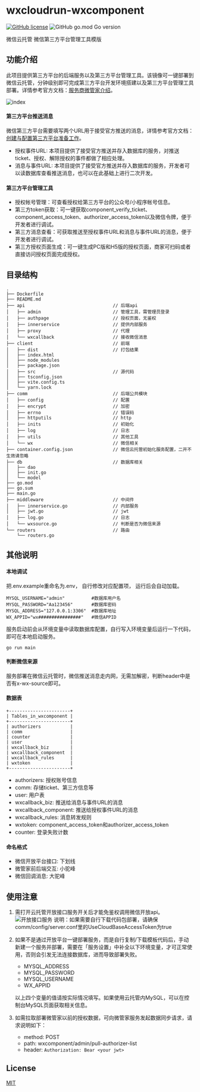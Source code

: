 # wxcloudrun-wxcomponent
[![GitHub license](https://img.shields.io/github/license/WeixinCloud/wxcloudrun-wxcomponent)](https://github.com/WeixinCloud/wxcloudrun-wxcomponent)
![GitHub go.mod Go version](https://img.shields.io/github/go-mod/go-version/WeixinCloud/wxcloudrun-wxcomponent)

微信云托管 微信第三方平台管理工具模版

## 功能介绍
此项目提供第三方平台的后端服务以及第三方平台管理工具。该镜像可一键部署到微信云托管，分钟级别即可完成第三方平台开发环境搭建以及第三方平台管理工具部署。详情参考官方文档：[服务商微管家介绍](https://developers.weixin.qq.com/doc/oplatform/Third-party_Platforms/2.0/product/management-tools.html)。

![index](https://res.wx.qq.com/op_res/BF2B0NQ2bKt-rJQL--cB3fUuCyllmnvJdFT57k786XuTE5UJQh4x8KjxiaGsg48qsqLtlP1kCZcr7E48DKq2xg)

#### 第三方平台推送消息
微信第三方平台需要填写两个URL用于接受官方推送的消息，详情参考官方文档：[创建与配置第三方平台准备工作](https://developers.weixin.qq.com/doc/oplatform/Third-party_Platforms/2.0/operation/thirdparty/prepare.html)。
- 授权事件URL: 本项目提供了接受官方推送并存入数据库的服务，对推送ticket、授权、解除授权的事件都做了相应处理。
- 消息与事件URL: 本项目提供了接受官方推送并存入数据库的服务，开发者可以读数据库查看推送消息，也可以在此基础上进行二次开发。
#### 第三方平台管理工具
- 授权帐号管理：可查看授权给第三方平台的公众号/小程序帐号信息。
- 第三方token获取：可一键获取component_verify_ticket、component_access_token、authorizer_access_token以及微信令牌，便于开发者进行调试。
- 第三方消息查看：可获取推送至授权事件URL和消息与事件URL的消息，便于开发者进行调试。
- 第三方授权页面生成：可一键生成PC版和H5版的授权页面，商家可扫码或者直接访问授权页面完成授权。

## 目录结构
```
.
├── Dockerfile
├── README.md
├── api                                 // 后端api
│   ├── admin                           // 管理工具，需管理员登录
│   ├── authpage                        // 授权页面，无鉴权
│   ├── innerservice                    // 提供内部服务
│   ├── proxy                           // 代理
│   └── wxcallback                      // 接收微信消息
├── client                              // 前端
│   ├── dist                            // 打包结果
│   ├── index.html
│   ├── node_modules
│   ├── package.json
│   ├── src                             // 源代码
│   ├── tsconfig.json
│   ├── vite.config.ts
│   └── yarn.lock
├── comm                                // 后端公共模块
│   ├── config                          // 配置
│   ├── encrypt                         // 加密
│   ├── errno                           // 错误码
│   ├── httputils                       // http
│   ├── inits                           // 初始化
│   ├── log                             // 日志
│   ├── utils                           // 其他工具
│   └── wx                              // 微信相关
├── container.config.json               // 微信云托管初始化服务配置，二开不生效请忽略
├── db                                  // 数据库相关
│   ├── dao
│   ├── init.go
│   └── model
├── go.mod
├── go.sum
├── main.go
├── middleware                          // 中间件
│   ├── innerservice.go                 // 内部服务
│   ├── jwt.go                          // jwt
│   ├── log.go                          // 日志
│   └── wxsource.go                     // 判断是否为微信来源
└── routers                             // 路由
    └── routers.go

```

## 其他说明
#### 本地调试

把.env.example重命名为.env， 自行修改对应配置项， 运行后会自动加载。

```
MYSQL_USERNAME="admin"          #数据库用户名
MYSQL_PASSWORD="Aa123456"       #数据库密码
MYSQL_ADDRESS="127.0.0.1:3306"  #数据库地址
WX_APPID="wx################"   #微信APPID
```

服务启动前会从环境变量中读取数据库配置，自行写入环境变量后运行一下代码， 即可在本地启动服务。
```
go run main
```

#### 判断微信来源
服务部署在微信云托管时，微信推送消息走内网，无需加解密，判断header中是否有x-wx-source即可。

#### 数据表
```
+-----------------------+
| Tables_in_wxcomponent |
+-----------------------+
| authorizers           |
| comm                  |
| counter               |
| user                  |
| wxcallback_biz        |
| wxcallback_component  |
| wxcallback_rules      |
| wxtoken               |
+-----------------------+
```
- authorizers: 授权账号信息
- comm: 存储ticket、第三方信息等
- user: 用户表
- wxcallback_biz: 推送给消息与事件URL的消息
- wxcallback_component: 推送给授权事件URL的消息
- wxcallback_rules: 消息转发规则
- wxtoken: component_access_token和authorizer_access_token
- counter: 登录失败计数
#### 命名格式
- 微信开放平台接口: 下划线
- 微管家前后端交互: 小驼峰
- 微信回调消息: 大驼峰

## 使用注意
1. 需打开云托管开放接口服务开关后才能免鉴权调用微信开放api。
  ![开放接口服务](https://res.wx.qq.com/op_res/6rcrTi7fRr5LStuAxoI94RrXbKG5L7OAiRfliINbA4qcM73YIjl7sMUgvSQBycgeKMBmsj7mJ2l5gTj1uCMlkA)
  说明：如果需要自行下载代码包部署，请确保comm/config/server.conf里的UseCloudBaseAccessToken为true

2. 如果不是通过开放平台一键部署服务，而是自行复制/下载模板代码后，手动新建一个服务并部署，需要在「服务设置」中补全以下环境变量，才可正常使用，否则会引发无法连接数据库，进而导致部署失败。

   - MYSQL_ADDRESS
   - MYSQL_PASSWORD
   - MYSQL_USERNAME 
   - WX_APPID

   以上四个变量的值请按实际情况填写。如果使用云托管内MySQL，可以在控制台MySQL页面获取相关信息。

3. 如需拉取部署微管家以前的授权数据，可向微管家服务发起数据同步请求，请求说明如下：
    - method: POST
    - path: wxcomponent/admin/pull-authorizer-list
    - header: `Authorization: Bear <your jwt>`

## License

[MIT](./LICENSE)

